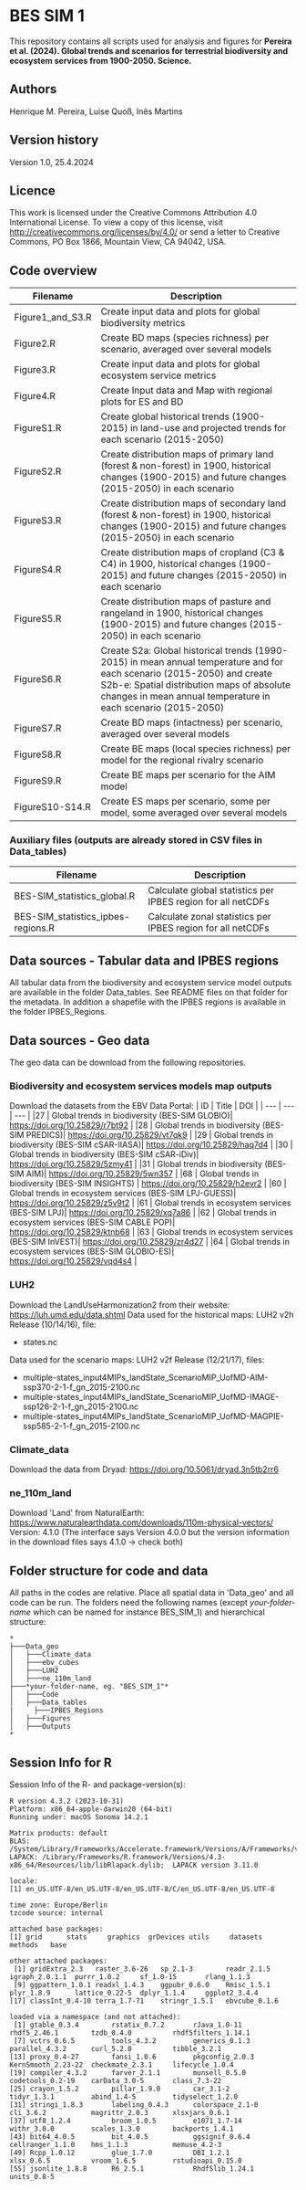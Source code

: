 # BES SIM 1
This repository contains all scripts used for analysis and figures for **Pereira et al. (2024). Global trends and scenarios for terrestrial biodiversity and ecosystem services from 1900-2050. Science.**

## Authors
Henrique M. Pereira, Luise Quoß, Inês Martins

## Version history
Version 1.0, 25.4.2024

## Licence
This work is licensed under the Creative Commons Attribution 4.0 International License.
To view a copy of this license, visit http://creativecommons.org/licenses/by/4.0/ or send a letter to Creative Commons, PO Box 1866, Mountain View, CA 94042, USA.

## Code overview
| Filename   | Description  |
| ---  | ---  |
|Figure1_and_S3.R | Create input data and plots for global biodiversity metrics |
|Figure2.R   | Create BD maps (species richness) per scenario, averaged over several models |
|Figure3.R   | Create input data and plots for global ecosystem service metrics |
|Figure4.R   | Create Input data and Map with regional plots for ES and BD |
|FigureS1.R  | Create global historical trends (1900-2015) in land-use and projected trends for each scenario (2015-2050) |
|FigureS2.R  | Create distribution maps of primary land (forest & non-forest) in 1900, historical changes (1900-2015) and future changes (2015-2050) in each scenario |
|FigureS3.R  | Create distribution maps of secondary land (forest & non-forest) in 1900, historical changes (1900-2015) and future changes (2015-2050) in each scenario |  
|FigureS4.R  | Create distribution maps of cropland (C3 & C4) in 1900, historical changes (1900-2015) and future changes (2015-2050) in each scenario  |
|FigureS5.R  | Create distribution maps of pasture and rangeland in 1900, historical changes (1900-2015) and future changes (2015-2050) in each scenario |
|FigureS6.R  | Create S2a: Global historical trends (1990-2015) in mean annual temperature and for each scenario (2015-2050) and create S2b-e: Spatial distribution maps of absolute changes in mean annual temperature in each scenario (2015-2050)| 
|FigureS7.R  | Create BD maps (intactness) per scenario, averaged over several models | 
|FigureS8.R  | Create BE maps (local species richness) per model for the regional rivalry scenario | 
|FigureS9.R  | Create BE maps per scenario for the AIM model |
|FigureS10-S14.R | Create ES maps per scenario, some per model, some averaged over several models |

### Auxiliary files (outputs are already stored in CSV files in Data_tables)
| Filename   | Description     |
| ---    | ---  |
|BES-SIM_statistics_global.R | Calculate global statistics per IPBES region for all netCDFs|
|BES-SIM_statistics_ipbes-regions.R | Calculate zonal statistics per IPBES region for all netCDFs|

## Data sources - Tabular data and IPBES regions
All tabular data from the biodiversity and ecosystem service model outputs are available in the folder Data_tables. See README files on that folder for the metadata.
In addition a shapefile with the IPBES regions is available in the folder IPBES_Regions.

## Data sources - Geo data
The geo data can be download from the following repositories.

### Biodiversity and ecosystem services models map outputs 
Download the datasets from the EBV Data Portal:
| ID  | Title | DOI |
| ---    | ---  | ---  |
|27 | Global trends in biodiversity (BES-SIM GLOBIO)| https://doi.org/10.25829/r7bt92 |
|28 | Global trends in biodiversity (BES-SIM PREDICS)| https://doi.org/10.25829/vt7qk9 |
|29 | Global trends in biodiversity (BES-SIM cSAR-IIASA)| https://doi.org/10.25829/haq7d4 |
|30 | Global trends in biodiversity (BES-SIM cSAR-iDiv)| https://doi.org/10.25829/5zmy41 |
|31 | Global trends in biodiversity (BES-SIM AIM)| https://doi.org/10.25829/5wn357 |
|68 | Global trends in biodiversity (BES-SIM INSIGHTS) | https://doi.org/10.25829/h2evr2 |
|60 | Global trends in ecosystem services (BES-SIM LPJ-GUESS)| https://doi.org/10.25829/z5v9t2 |
|61 | Global trends in ecosystem services (BES-SIM LPJ)| https://doi.org/10.25829/xq7a86 |
|62 | Global trends in ecosystem services (BES-SIM CABLE POP)| https://doi.org/10.25829/ktnb68 |
|63 | Global trends in ecosystem services (BES-SIM InVEST)| https://doi.org/10.25829/zr4d27 |
|64 | Global trends in ecosystem services (BES-SIM GLOBIO-ES)| https://doi.org/10.25829/vqd4s4 |

### LUH2
Download the LandUseHarmonization2 from their website: https://luh.umd.edu/data.shtml
Data used for the historical maps: LUH2 v2h Release (10/14/16), file:  
- states.nc  

Data used for the scenario maps: LUH2 v2f Release (12/21/17), files:  
- multiple-states_input4MIPs_landState_ScenarioMIP_UofMD-AIM-ssp370-2-1-f_gn_2015-2100.nc  
- multiple-states_input4MIPs_landState_ScenarioMIP_UofMD-IMAGE-ssp126-2-1-f_gn_2015-2100.nc  
- multiple-states_input4MIPs_landState_ScenarioMIP_UofMD-MAGPIE-ssp585-2-1-f_gn_2015-2100.nc  

### Climate_data
Download the data from Dryad: https://doi.org/10.5061/dryad.3n5tb2rr6

### ne_110m_land
Download 'Land' from NaturalEarth: https://www.naturalearthdata.com/downloads/110m-physical-vectors/  
Version: 4.1.0 (The interface says Version 4.0.0 but the version information in the download files says 4.1.0 -> check both)

## Folder structure for code and data
All paths in the codes are relative. Place all spatial data in 'Data_geo' and all code can be run. The folders need the following names (except *your-folder-name*  which can be named for instance BES_SIM_1) and hierarchical structure:
	
	*
	├───Data_geo
	│ 	├───Climate_data
	│ 	├───ebv_cubes	
	│ 	├───LUH2
	│ 	├───ne_110m_land
	├───*your-folder-name, eg. "BES_SIM_1"*
	│ 	├───Code
	│ 	├───Data_tables
	|	  ├───IPBES_Regions
	│ 	├───Figures
	│ 	├───Outputs
	*

## Session Info for R 
Session Info of the R- and package-version(s):

	R version 4.3.2 (2023-10-31)
	Platform: x86_64-apple-darwin20 (64-bit)
	Running under: macOS Sonoma 14.2.1

	Matrix products: default
	BLAS:   /System/Library/Frameworks/Accelerate.framework/Versions/A/Frameworks/vecLib.framework/Versions/A/libBLAS.dylib 
	LAPACK: /Library/Frameworks/R.framework/Versions/4.3-x86_64/Resources/lib/libRlapack.dylib;  LAPACK version 3.11.0

	locale:
	[1] en_US.UTF-8/en_US.UTF-8/en_US.UTF-8/C/en_US.UTF-8/en_US.UTF-8

	time zone: Europe/Berlin
	tzcode source: internal

	attached base packages:
	[1] grid      stats     graphics  grDevices utils     datasets  methods   base     

	other attached packages:
	 [1] gridExtra_2.3   raster_3.6-26   sp_2.1-3        readr_2.1.5     igraph_2.0.1.1  purrr_1.0.2     sf_1.0-15       rlang_1.1.3    
	 [9] ggpattern_1.0.1 readxl_1.4.3    ggpubr_0.6.0    Rmisc_1.5.1     plyr_1.8.9      lattice_0.22-5  dplyr_1.1.4     ggplot2_3.4.4  
	[17] classInt_0.4-10 terra_1.7-71    stringr_1.5.1   ebvcube_0.1.6  

	loaded via a namespace (and not attached):
	 [1] gtable_0.3.4        rstatix_0.7.2       rJava_1.0-11        rhdf5_2.46.1        tzdb_0.4.0          rhdf5filters_1.14.1
	 [7] vctrs_0.6.5         tools_4.3.2         generics_0.1.3      parallel_4.3.2      curl_5.2.0          tibble_3.2.1       
	[13] proxy_0.4-27        fansi_1.0.6         pkgconfig_2.0.3     KernSmooth_2.23-22  checkmate_2.3.1     lifecycle_1.0.4    
	[19] compiler_4.3.2      farver_2.1.1        munsell_0.5.0       codetools_0.2-19    carData_3.0-5       class_7.3-22       
	[25] crayon_1.5.2        pillar_1.9.0        car_3.1-2           tidyr_1.3.1         abind_1.4-5         tidyselect_1.2.0   
	[31] stringi_1.8.3       labeling_0.4.3      colorspace_2.1-0    cli_3.6.2           magrittr_2.0.3      xlsxjars_0.6.1     
	[37] utf8_1.2.4          broom_1.0.5         e1071_1.7-14        withr_3.0.0         scales_1.3.0        backports_1.4.1    
	[43] bit64_4.0.5         bit_4.0.5           ggsignif_0.6.4      cellranger_1.1.0    hms_1.1.3           memuse_4.2-3       
	[49] Rcpp_1.0.12         glue_1.7.0          DBI_1.2.1           xlsx_0.6.5          vroom_1.6.5         rstudioapi_0.15.0  
	[55] jsonlite_1.8.8      R6_2.5.1            Rhdf5lib_1.24.1     units_0.8-5

